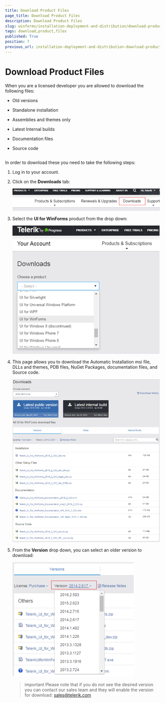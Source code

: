 ```yaml
---
title: Download Product Files
page_title: Download Product Files
description: Download Product Files
slug: winforms/installation-deployment-and-distribution/download-product-files
tags: download,product,files
published: True
position: 7
previous_url: installation-deployment-and-distribution-download-product-files
---
```


# Download Product Files



When you are a licensed developer you are allowed to download the following files:

* Old versions

* Standalone installation 

* Assemblies and themes only

* Latest Internal builds

* Documentation files

* Source code

## 

In order to download these you need to take the following steps:

1. Log in to your account.

1. Click on the __Downloads__ tab:

	![installation-deployment-and-distribution-download-product-files 006](images/installation-deployment-and-distribution-download-product-files006.png)

1. Select the __UI for WinForms__ product from the drop down:

	![installation-deployment-and-distribution-download-product-files 007](images/installation-deployment-and-distribution-download-product-files007.png)

1. This page allows you to download the Automatic Installation msi file, DLLs and themes, PDB files, NuGet Packages, documentation files, and Source code.

	![installation-deployment-and-distribution-download-product-files 008](images/installation-deployment-and-distribution-download-product-files008.png)

1. From the __Version__ drop down, you can select an older version to download: 

	![installation-deployment-and-distribution-download-product-files 009](images/installation-deployment-and-distribution-download-product-files009.png)

	>important Please note that if you do not see the desired version you can contact our sales team and they will enable the version for download: [sales@telerik.com](mailto:sales@telerik.co)

